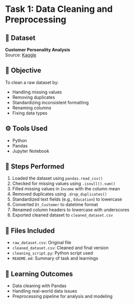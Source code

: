 # Task 1: Data Cleaning and Preprocessing

## 📄 Dataset
**Customer Personality Analysis**  
Source: [Kaggle](https://www.kaggle.com/datasets/imakash3011/customer-personality-analysis)

## 📌 Objective
To clean a raw dataset by:
- Handling missing values
- Removing duplicates
- Standardizing inconsistent formatting
- Renaming columns
- Fixing data types

## ⚙️ Tools Used
- Python
- Pandas
- Jupyter Notebook

## 🧹 Steps Performed
1. Loaded the dataset using `pandas.read_csv()`
2. Checked for missing values using `.isnull().sum()`
3. Filled missing values in `Income` with the column mean
4. Removed duplicates using `.drop_duplicates()`
5. Standardized text fields (e.g., `Education`) to lowercase
6. Converted `Dt_Customer` to datetime format
7. Renamed column headers to lowercase with underscores
8. Exported cleaned dataset to `cleaned_dataset.csv`

## 📂 Files Included
- `raw_dataset.csv`: Original file
- `cleaned_dataset.csv`: Cleaned and final version
- `cleaning_script.py`: Python script used
- `README.md`: Summary of task and learnings

## 🧠 Learning Outcomes
- Data cleaning with Pandas
- Handling real-world data issues
- Preprocessing pipeline for analysis and modeling
